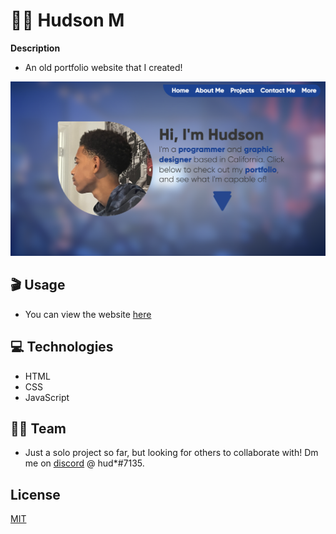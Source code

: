# 👋🏾 Hudson M

**Description**

- An old portfolio website that I created!

[<img src="./resources/images/Website Screenshot.png"/>](website)

## 🎬 Usage

- You can view the website [here](https://hmcg23.github.io/my-portfolio1/)

## 💻 Technologies

- HTML
- CSS
- JavaScript

## 🧑‍💻 Team

- Just a solo project so far, but looking for others to collaborate with! Dm me on [discord](https://discord.com) @ hud*#7135.

## License
[MIT](https://choosealicense.com/licenses/mit/)

